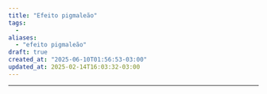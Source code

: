 ```yaml
---
title: "Efeito pigmaleão"
tags:
  - 
aliases:
  - "efeito pigmaleão"
draft: true
created_at: "2025-06-10T01:56:53-03:00"
updated_at: 2025-02-14T16:03:32-03:00
---
```



---

